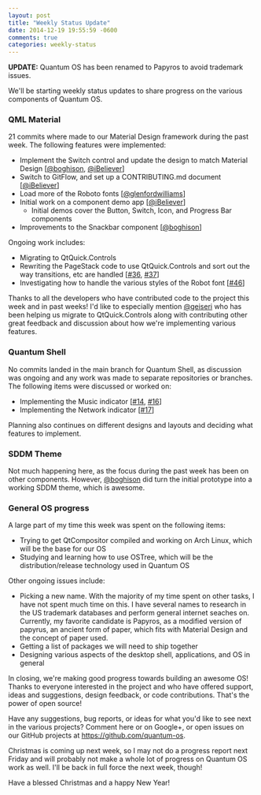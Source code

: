 ```yaml
---
layout: post
title: "Weekly Status Update"
date: 2014-12-19 19:55:59 -0600
comments: true
categories: weekly-status
---
```


**UPDATE:** Quantum OS has been renamed to Papyros to avoid trademark issues.

We'll be starting weekly status updates to share progress on the various components of Quantum OS.

### QML Material

21 commits where made to our Material Design framework during the past week. The following features
were implemented:

* Implement the Switch control and update the design to match Material Design [[@boghison](https://github.com/boghison), [@iBeliever](https://github.com/iBeliever)]
* Switch to GitFlow, and set up a CONTRIBUTING.md document [[@iBeliever](https://github.com/iBeliever)]
* Load more of the Roboto fonts [[@glenfordwilliams](https://github.com/glenfordwilliams)]
* Initial work on a component demo app [[@iBeliever](https://github.com/iBeliever)]
  * Initial demos cover the Button, Switch, Icon, and Progress Bar components
* Improvements to the Snackbar component [[@boghison](https://github.com/boghison)]

Ongoing work includes:

* Migrating to QtQuick.Controls
* Rewriting the PageStack code to use QtQuick.Controls and sort out the way transitions, etc are handled [[#36](https://github.com/quantum-os/qml-material/issues/36), [#37](https://github.com/quantum-os/qml-material/issues/37)]
* Investigating how to handle the various styles of the Robot font [[#46](https://github.com/quantum-os/qml-material/issues/46)]

Thanks to all the developers who have contributed code to the project this week and in past weeks!
I'd like to especially mention [@geiseri](https://github.com/geiseri)  who has been helping us migrate to QtQuick.Controls along
with contributing other great feedback and discussion about how we're implementing various features.

### Quantum Shell

No commits landed in the main branch for Quantum Shell, as discussion was ongoing and any work was made
to separate repositories or branches. The following items were discussed or worked on:

* Implementing the Music indicator [[#14](https://github.com/quantum-os/quantum-shell/issues/14), [#16](https://github.com/quantum-os/quantum-shell/issues/16)]
* Implementing the Network indicator [[#17](https://github.com/quantum-os/quantum-shell/issues/17)]

Planning also continues on different designs and layouts and deciding what features to implement.

### SDDM Theme

Not much happening here, as the focus during the past week has been on other components. However, [@boghison](https://github.com/boghison) did turn the initial prototype into a working SDDM theme, which is awesome.

### General OS progress

A large part of my time this week was spent on the following items:

* Trying to get QtCompositor compiled and working on Arch Linux, which will be the base for our OS
* Studying and learning how to use OSTree, which will be the distribution/release technology used in Quantum OS

Other ongoing issues include:

* Picking a new name. With the majority of my time spent on other tasks, I have not spent much time on this. I have several names to research in the US trademark databases and perform general internet seaches on. Currently, my favorite candidate is Papyros, as a modified version of papyrus, an ancient form of paper, which fits with Material Design and the concept of paper used.
* Getting a list of packages we will need to ship together
* Designing various aspects of the desktop shell, applications, and OS in general

In closing, we're making good progress towards building an awesome OS! Thanks to everyone interested in the project and who have offered support, ideas and suggestions, design feedback, or code contributions. That's the power of open source!

Have any suggestions, bug reports, or ideas for what you'd like to see next in the various projects? Comment here or on Google+, or open issues on our GitHub projects at <https://github.com/quantum-os>.

Christmas is coming up next week, so I may not do a progress report next Friday and will probably not make a whole lot of progress on Quantum OS work as well. I'll be back in full force the next week, though!

Have a blessed Christmas and a happy New Year!

